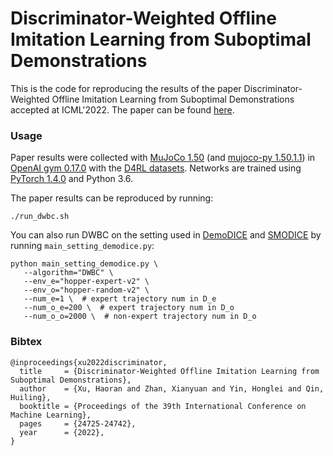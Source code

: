 # Discriminator-Weighted Offline Imitation Learning from Suboptimal Demonstrations

This is the code for reproducing the results of the paper Discriminator-Weighted Offline Imitation Learning from Suboptimal Demonstrations accepted at ICML'2022. The paper can be found [here](https://arxiv.org/abs/2207.10050).

### Usage
Paper results were collected with [MuJoCo 1.50](http://www.mujoco.org/) (and [mujoco-py 1.50.1.1](https://github.com/openai/mujoco-py)) in [OpenAI gym 0.17.0](https://github.com/openai/gym) with the [D4RL datasets](https://github.com/rail-berkeley/d4rl). Networks are trained using [PyTorch 1.4.0](https://github.com/pytorch/pytorch) and Python 3.6.

The paper results can be reproduced by running:
```
./run_dwbc.sh
```

You can also run DWBC on the setting used in [DemoDICE](https://openreview.net/forum?id=BrPdX1bDZkQ) and [SMODICE](https://arxiv.org/abs/2202.02433) by running `main_setting_demodice.py`:

 ```
python main_setting_demodice.py \
    --algorithm="DWBC" \  
    --env_e="hopper-expert-v2" \
    --env_o="hopper-random-v2" \
    --num_e=1 \  # expert trajectory num in D_e
    --num_o_e=200 \  # expert trajectory num in D_o
    --num_o_o=2000 \  # non-expert trajectory num in D_o
```


### Bibtex
```
@inproceedings{xu2022discriminator,
  title     = {Discriminator-Weighted Offline Imitation Learning from Suboptimal Demonstrations},
  author    = {Xu, Haoran and Zhan, Xianyuan and Yin, Honglei and Qin, Huiling},
  booktitle = {Proceedings of the 39th International Conference on Machine Learning},
  pages     = {24725-24742},
  year      = {2022},
}
```

